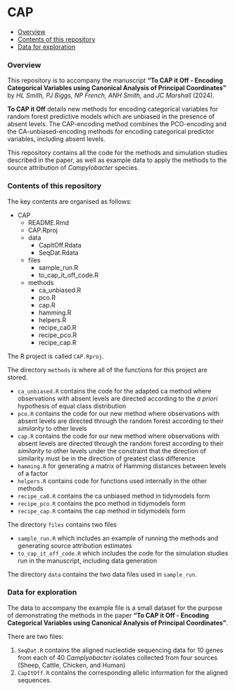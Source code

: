 CAP
================

-   <a href="#overview" id="toc-overview">Overview</a>
-   <a href="#contents-of-this-repository"
    id="toc-contents-of-this-repository">Contents of this repository</a>
-   <a href="#data-for-exploration" id="toc-data-for-exploration">Data for
    exploration</a>

### Overview


This repository is to accompany the manuscript 
**“To CAP it Off - Encoding Categorical Variables using Canonical Analysis of Principal Coordinates”**
by *HL Smith, PJ Biggs, NP French, ANH Smith,* and *JC Marshall* (2024).

**To CAP it Off** details new methods for encoding categorical variables for random forest predictive models which are unbiased in the presence of absent levels.
The CAP-encoding method combines the PCO-encoding and the CA-unbiased-encoding methods for encoding categorical predictor variables, including absent levels.

This repository contains all the code for the methods and simulation studies described in the paper, as well as example data to apply the methods to the source attribution of *Campylobacter* species.

### Contents of this repository

The key contents are organised as follows:

-   CAP
    -   README.Rmd
    -   CAP.Rproj
    -   data
        -   CapItOff.Rdata
        -   SeqDat.Rdata
    -   files
        -   sample_run.R
        -   to_cap_it_off_code.R
    -   methods
        -   ca_unbiased.R
        -   pco.R
        -   cap.R
        -   hamming.R
        -   helpers.R
        -   recipe_ca0.R
        -   recipe_pco.R
        -   recipe_cap.R


The R project is called `CAP.Rproj`.

The directory `methods` is where all of the functions for this project
are stored.

-   `ca_unbiased.R` contains the code for the adapted ca method where
    observations with absent levels are directed according to the *a
    priori* hypothesis of equal class distribution
-   `pco.R` contains the code for our new method where observations with
    absent levels are directed through the random forest according to
    their *similarity* to other levels
-   `cap.R` contains the code for our new method where observations with
    absent levels are directed through the random forest according to
    their *similarity* to other levels under the constraint that the
    direction of similarity must be in the direction of greatest class
    difference
-   `hamming.R` for generating a matrix of Hamming distances between
    levels of a factor
-   `helpers.R` contains code for functions used internally in the other
    methods
-   `recipe_ca0.R` contains the ca unbiased method in tidymodels form
-   `recipe_pco.R` contains the pco method in tidymodels form        
-   `recipe_cap.R` contains the cap method in tidymodels form        

The directory `files` contains two files 
-   `sample_run.R` which includes an example of running the methods and generating source attribution estimates
-   `to_cap_it_off_code.R` which includes the code for the simulation studies run in the manuscript, including data generation

The directory `data` contains the two data files used in `sample_run`.

### Data for exploration

The data to accompany the example file is a small dataset for the
purpose of demonstrating the methods in the paper 
**“To CAP it Off - Encoding Categorical Variables using Canonical Analysis of Principal Coordinates”**.

There are two files:
1. `SeqDat.R` contains the aligned nucleotide
sequencing data for 10 genes from each of 40 *Camplyobacter* isolates
collected from four sources (Sheep, Cattle, Chicken, and Human)
2. `CapItOff.R` contains the corresponding allelic information
for the aligned sequences.
